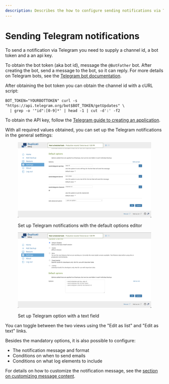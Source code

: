 ```yaml
---
description: Describes the how to configure sending notifications via Telegram
---
```


# Sending Telegram notifications

To send a notification via Telegram you need to supply a channel id, a bot token and a an api key.

To obtain the bot token (aka bot id), message the `@BotFather` bot. After creating the bot, send a message to the bot, so it can reply. For more details on Telegram bots, see the [Telegram bot documentation](https://core.telegram.org/bots).

After obtaining the bot token you can obtain the channel id with a cURL script:

```
BOT_TOKEN="YOURBOTTOKEN" curl -s "https://api.telegram.org/bot$BOT_TOKEN/getUpdates" \
  | grep -o '"id":[0-9]*' | head -1 | cut -d':' -f2
```

To obtain the API key, follow the [Telegram guide to creating an application](https://core.telegram.org/api/obtaining\_api\_id).

With all required values obtained, you can set up the Telegram notifications in the general settings:

<div>

<figure><img src="../../.gitbook/assets/Screenshot 2024-11-20 at 15.21.57.png" alt=""><figcaption><p>Set up Telegram notifications with the default options editor</p></figcaption></figure>

 

<figure><img src="../../.gitbook/assets/Screenshot 2024-11-20 at 15.22.08.png" alt=""><figcaption><p>Set up Telegram option with a text field</p></figcaption></figure>

</div>

You can toggle between the two views using the "Edit as list" and "Edit as text" links.

Besides the mandatory options, it is also possible to configure:

* The notification message and format
* Conditions on when to send emails
* Conditions on what log elements to include

For details on how to customize the notification message, see the [section on customizing message content](custom-message-content.md).

